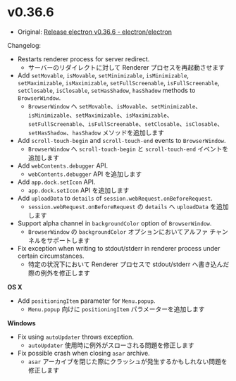 # v0.36.6

- Original: [Release electron v0.36.6 - electron/electron](https://github.com/electron/electron/releases/tag/v0.36.6)

Changelog:

- Restarts renderer process for server redirect.
  - サーバーのリダイレクトに対して Renderer プロセスを再起動させます
- Add `setMovable`, `isMovable`, `setMinimizable`, `isMinimizable`, `setMaximizable`, `isMaximizable`, `setFullScreenable`, `isFullScreenable`, `setClosable`, `isClosable`, `setHasShadow`, `hasShadow` methods to `BrowserWindow`.
  - `BrowserWindow` へ `setMovable`、`isMovable`、`setMinimizable`、`isMinimizable`、`setMaximizable`、`isMaximizable`、`setFullScreenable`、`isFullScreenable`、`setClosable`、`isClosable`、`setHasShadow`、`hasShadow` メソッドを追加します
- Add `scroll-touch-begin` and `scroll-touch-end` events to `BrowserWindow`.
  - `BrowserWindow` へ `scroll-touch-begin` と `scroll-touch-end` イベントを追加します
- Add `webContents.debugger` API.
  - `webContents.debugger` API を追加します
- Add `app.dock.setIcon` API.
  - `app.dock.setIcon` API を追加します
- Add `uploadData` to `details` of `session.webRequest.onBeforeRequest`.
  - `session.webRequest.onBeforeRequest` の `details` へ `uploadData` を追加します
- Support alpha channel in `backgroundColor` option of `BrowserWindow`.
  - `BrowserWindow` の `backgroundColor` オプションにおいてアルファ チャンネルをサポートします
- Fix exception when writing to stdout/stderr in renderer process under certain circumstances.
  - 特定の状況下において Renderer プロセスで stdout/stderr へ書き込んだ際の例外を修正します

**OS X**

- Add `positioningItem` parameter for `Menu.popup`.
  - `Menu.popup` 向けに `positioningItem` パラメーターを追加します

**Windows**

- Fix using `autoUpdater` throws exception.
  - `autoUpdater` 使用時に例外がスローされる問題を修正します
- Fix possible crash when closing `asar` archive.
  - `asar` アーカイブを閉じた際にクラッシュが発生するかもしれない問題を修正します
